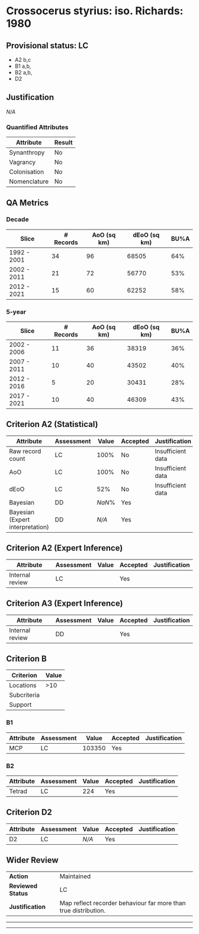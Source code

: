 # Crossocerus styrius: iso. Richards: 1980
## Provisional status: LC
- A2 b,c
- B1 a,b, 
- B2 a,b, 
- D2

## Justification
*N/A*
### Quantified Attributes
|Attribute|Result|
|---|---|
|Synanthropy|No|
|Vagrancy|No|
|Colonisation|No|
|Nomenclature|No|
## QA Metrics
### Decade
| Slice | # Records | AoO (sq km) | dEoO (sq km) |BU%A |
|---|---|---|---|---|
|1992 - 2001|34|96|68505|64%|
|2002 - 2011|21|72|56770|53%|
|2012 - 2021|15|60|62252|58%|
### 5-year
| Slice | # Records | AoO (sq km) | dEoO (sq km) |BU%A |
|---|---|---|---|---|
|2002 - 2006|11|36|38319|36%|
|2007 - 2011|10|40|43502|40%|
|2012 - 2016|5|20|30431|28%|
|2017 - 2021|10|40|46309|43%|
## Criterion A2 (Statistical)
|Attribute|Assessment|Value|Accepted|Justification
|---|---|---|---|---|
|Raw record count|LC|100%|No|Insufficient data|
|AoO|LC|100%|No|Insufficient data|
|dEoO|LC|52%|No|Insufficient data|
|Bayesian|DD|*NaN*%|Yes||
|Bayesian (Expert interpretation)|DD|*N/A*|Yes||
## Criterion A2 (Expert Inference)
|Attribute|Assessment|Value|Accepted|Justification
|---|---|---|---|---|
|Internal review|LC||Yes||
## Criterion A3 (Expert Inference)
|Attribute|Assessment|Value|Accepted|Justification
|---|---|---|---|---|
|Internal review|DD||Yes||
## Criterion B
|Criterion| Value|
|---|---|
|Locations|>10|
|Subcriteria||
|Support||
### B1
|Attribute|Assessment|Value|Accepted|Justification
|---|---|---|---|---|
|MCP|LC|103350|Yes||
### B2
|Attribute|Assessment|Value|Accepted|Justification
|---|---|---|---|---|
|Tetrad|LC|224|Yes||
## Criterion D2
|Attribute|Assessment|Value|Accepted|Justification
|---|---|---|---|---|
|D2|LC|*N/A*|Yes||
## Wider Review
|  |  |
|---|---|
|**Action**|Maintained|
|**Reviewed Status**|LC|
|**Justification**|Map reflect recorder behaviour far more than true distribution.|
---
 ---
 <br><br>
 
